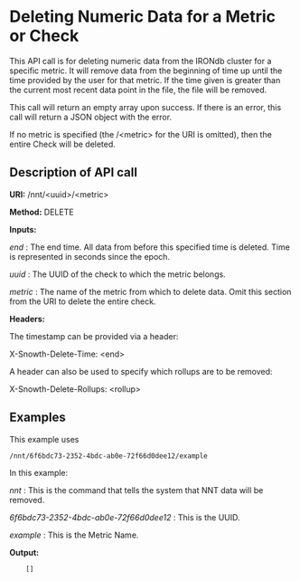 Deleting Numeric Data for a Metric or Check
==================================

This API call is for deleting numeric data from the IRONdb cluster for a specific metric. It will remove data from the beginning of time up until the time provided by the user for that metric. If the time given is greater than the current most recent data point in the file, the file will be removed.

This call will return an empty array upon success. If there is an error, this call will return a JSON object with the error.

If no metric is specified (the /&lt;metric&gt; for the URI is omitted), then the entire Check will be deleted.

Description of API call
-----------------------

**URI:**   /nnt/&lt;uuid&gt;/&lt;metric&gt;

**Method:**   DELETE

**Inputs:**   

*end* :   The end time. All data from before this specified time is deleted. Time is represented in seconds since the epoch.

*uuid* :   The UUID of the check to which the metric belongs.

*metric* :   The name of the metric from which to delete data. Omit this section from the URI to delete the entire check.

**Headers:**

The timestamp can be provided via a header:

X-Snowth-Delete-Time: &lt;end&gt;

A header can also be used to specify which rollups are to be removed:

X-Snowth-Delete-Rollups: &lt;rollup&gt;

Examples
--------

This example uses

```
/nnt/6f6bdc73-2352-4bdc-ab0e-72f66d0dee12/example
```

In this example:

*nnt* :   This is the command that tells the system that NNT data will be removed.

*6f6bdc73-2352-4bdc-ab0e-72f66d0dee12* :   This is the UUID.

*example* :   This is the Metric Name.

**Output:**

```
    []
```